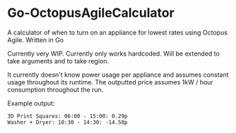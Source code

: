# Go-OctopusAgileCalculator
A calculator of when to turn on an appliance for lowest rates using Octopus Agile. Written in Go

Currently very WIP. Currently only works hardcoded. Will be extended to take arguments and to take region.

It currently doesn't know power usage per appliance and assumes constant usage throughout its runtime. The outputted price assumes 1kW / hour consumption throughout the run.

Example output:
```
3D Print Squares: 06:00 - 15:00: 0.29p
Washer + Dryer: 10:30 - 14:30: -14.58p
```